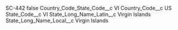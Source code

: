<?xml version="1.0" encoding="UTF-8"?>
<CustomMetadata xmlns="http://soap.sforce.com/2006/04/metadata" xmlns:xsi="http://www.w3.org/2001/XMLSchema-instance" xmlns:xsd="http://www.w3.org/2001/XMLSchema">
    <label>SC-442</label>
    <protected>false</protected>
    <values>
        <field>Country_Code_State_Code__c</field>
        <value xsi:type="xsd:string">VI</value>
    </values>
    <values>
        <field>Country_Code__c</field>
        <value xsi:type="xsd:string">US</value>
    </values>
    <values>
        <field>State_Code__c</field>
        <value xsi:type="xsd:string">VI</value>
    </values>
    <values>
        <field>State_Long_Name_Latin__c</field>
        <value xsi:type="xsd:string">Virgin Islands</value>
    </values>
    <values>
        <field>State_Long_Name_Local__c</field>
        <value xsi:type="xsd:string">Virgin Islands</value>
    </values>
</CustomMetadata>
